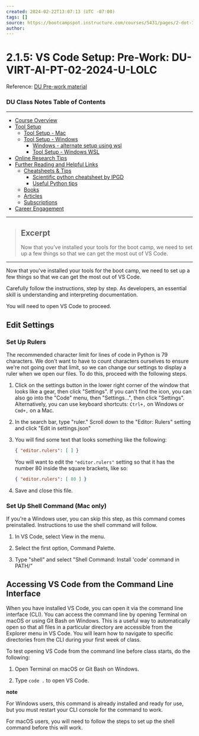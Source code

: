 ```yaml
---
created: 2024-02-22T13:07:13 (UTC -07:00)
tags: []
source: https://bootcampspot.instructure.com/courses/5431/pages/2-dot-1-5-vs-code-setup?module_item_id=1123550
author: 
---
```




# 2.1.5: VS Code Setup: Pre-Work: DU-VIRT-AI-PT-02-2024-U-LOLC

Reference:  [DU Pre-work material](https://bootcampspot.instructure.com/courses/5431/pages/2-dot-1-5-vs-code-setup)



### DU Class Notes Table of Contents

----------------------------------------------

-   [Course Overview](README.md)
-   [Tool Setup](1_DU_tool_setup.md)
    -   [Tool Setup - Mac](1.1_DU_tool_setup_mac.md)
    -   [Tool Setup - Windows](1.2_DU_tool_setup_windows.md)
        -   [Windows - alternate setup using wsl](1.2.1_DU_windows_alternate_install_using_wsl.md)
        -   [Tool Setup - Windows WSL](1.2.2_DU_tool_setup_wsl.md)
-   [Online Research Tips](2_online_research_tips.md)
-   [Further Reading and Helpful Links](3_further_reading_and_helpful_links.md)
    -   [Cheatsheets & Tips](3.1_cheatsheets_and_tips.md)
        -   [Scientific python cheatsheet by IPGD](3.1.1_scientific_python_cheat_sheet_by_IPGP.md)
        -   [Useful Python tips](3.1.2_useful_python.md)
    -   [Books](3.2_books.md)
    -   [Articles](3.3_articles.md)
    -   [Subscriptions](3.4_subscriptions)
-   [Career Engagement](4_career_engagement.md)

----------------------------------------------


> ## Excerpt
> Now that you've installed your tools for the boot camp, we need to set up a few things so that we can get the most out of VS Code.

---
Now that you've installed your tools for the boot camp, we need to set up a few things so that we can get the most out of VS Code.

Carefully follow the instructions, step by step. As developers, an essential skill is understanding and interpreting documentation.

You will need to open VS Code to proceed.

## Edit Settings

### Set Up Rulers

The recommended character limit for lines of code in Python is 79 characters. We don't want to have to count characters ourselves to ensure we're not going over that limit, so we can change our settings to display a ruler when we open our files. To do this, proceed with the following steps.

1.  Click on the settings button in the lower right corner of the window that looks like a gear, then click "Settings". If you can't find the icon, you can also go into the "Code" menu, then "Settings...", then click "Settings". Alternatively, you can use keyboard shortcuts: `Ctrl+,` on Windows or `Cmd+,` on a Mac.
    
2.  In the search bar, type "ruler." Scroll down to the "Editor: Rulers" setting and click "Edit in settings.json"
    
3.  You will find some text that looks something like the following:
    
    ```json
    { "editor.rulers": [ ] }
    ```
    
    You will want to edit the `"editor.rulers"` setting so that it has the number 80 inside the square brackets, like so:
    
    ```json
    { "editor.rulers": [ 80 ] }
    ```
    
4.  Save and close this file.
    

### Set Up Shell Command (Mac only)

If you're a Windows user, you can skip this step, as this command comes preinstalled. Instructions to use the shell command will follow.

1.  In VS Code, select View in the menu.
    
2.  Select the first option, Command Palette.
    
3.  Type "shell" and select "Shell Command: Install 'code' command in PATH/”
    

## Accessing VS Code from the Command Line Interface

When you have installed VS Code, you can open it via the command line interface (CLI). You can access the command line by opening Terminal on macOS or using Git Bash on Windows. This is a useful way to automatically open so that all files in a particular directory are accessible from the Explorer menu in VS Code. You will learn how to navigate to specific directories from the CLI during your first week of class.

To test opening VS Code from the command line before class starts, do the following:

1.  Open Terminal on macOS or Git Bash on Windows.
    
2.  Type `code .` to open VS Code.
    

**note**

For Windows users, this command is already installed and ready for use, but you must restart your CLI console for the command to work.

For macOS users, you will need to follow the steps to set up the shell command before this will work.
